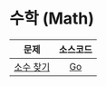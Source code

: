 # 수학 (Math)


|문제|소스코드|
|:-:|:-:|
|<a href="https://www.acmicpc.net/problem/1978" target="_blank">소수 찾기</a>|<a href="./../source_archive/baekjoon/1978">Go</a>|